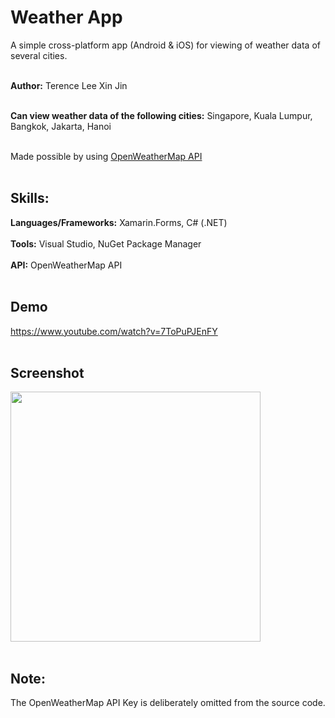 # Weather App

A simple cross-platform app (Android & iOS) for viewing of weather data of several cities.<br/><br/>

**Author:** Terence Lee Xin Jin<br/><br/>

**Can view weather data of the following cities:** Singapore, Kuala Lumpur, Bangkok, Jakarta, Hanoi<br/><br/>

Made possible by using <a href="https://openweathermap.org/" target="_blank">OpenWeatherMap API</a><br/><br/>

## Skills:
   **Languages/Frameworks:** Xamarin.Forms, C# (.NET)<br/><br/>
   **Tools:** Visual Studio, NuGet Package Manager<br/><br/>
   **API:** OpenWeatherMap API<br/><br/>


## Demo
https://www.youtube.com/watch?v=7ToPuPJEnFY<br/><br/>

## Screenshot

<img src="https://github.com/user-attachments/assets/8c01eb1d-4a2a-42e5-9788-46398e864b7c" width="400"/><br/><br/>




## Note:
   The OpenWeatherMap API Key is deliberately omitted from the source code.

